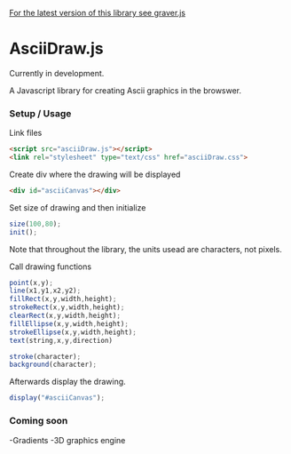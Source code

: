 [For the latest version of this library see graver.js](https://github.com/danielhdzzz/graver.js)

# AsciiDraw.js

Currently in development.

A Javascript library for creating Ascii graphics in the browswer.

### Setup / Usage
Link files
```html
<script src="asciiDraw.js"></script>
<link rel="stylesheet" type="text/css" href="asciiDraw.css">
```

Create div where the drawing will be displayed
```html
<div id="asciiCanvas"></div>
```

Set size of drawing and then initialize
```javascript
size(100,80);
init();
```
Note that throughout the library, the units usead are characters, not pixels.

Call drawing functions
```javascript
point(x,y);
line(x1,y1,x2,y2);
fillRect(x,y,width,height);
strokeRect(x,y,width,height);
clearRect(x,y,width,height);
fillEllipse(x,y,width,height);
strokeEllipse(x,y,width,height);
text(string,x,y,direction)
```

```javascript
stroke(character);
background(character);
```

Afterwards display the drawing.
```javascript
display("#asciiCanvas");
```

### Coming soon
-Gradients
-3D graphics engine
